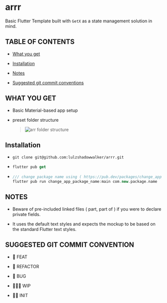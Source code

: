 # arrr

Basic Flutter Template built with `GetX` as a state management solution in mind.

## TABLE OF CONTENTS

- [What you get](#what-you-get)

- [Installation](#installation) 

- [Notes](#notes)

<!-- @import "[TOC]" {cmd="toc" depthFrom=1 depthTo=6 orderedList=false} -->

- [Suggested git commit conventions](#suggested-git-commit-conventions)

## WHAT YOU GET

- Basic Material-based app setup

- preset folder structure
  
  > ![arr folder structure](https://user-images.githubusercontent.com/92385434/165495770-19799994-dc32-4538-8274-015afeaaed7d.png)

## Installation

- ```git
  git clone git@github.com:lulzshadowwalker/arrr.git
  ```

- ```dart
  flutter pub get
  ```

- ```dart
  /// change package name using ( https://pub.dev/packages/change_app_package_name )
  flutter pub run change_app_package_name:main com.new.package.name
  ```

## NOTES

- Beware of pre-included linked files ( part, part of ) if you were to declare private fields.

- It uses the default text styles and expects the mockup to be based on the standard Flutter text styles.

## SUGGESTED GIT COMMIT CONVENTION

- 🚀 FEAT

- 🧼 REFACTOR

- 🐞 BUG

- 👨🏻‍🏭 WIP

- 👶🏻 INIT
